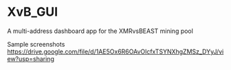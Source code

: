 # XvB_GUI
A multi-address dashboard app for the XMRvsBEAST mining pool

Sample screenshots https://drive.google.com/file/d/1AE5Ox6R6OAvOlcfxTSYNXhgZMSz_DYyJ/view?usp=sharing
